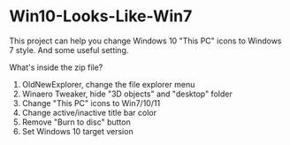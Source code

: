 # Win10-Looks-Like-Win7
This project can help you change Windows 10 "This PC" icons to Windows 7 style.
And some useful setting.

What's inside the zip file?

1. OldNewExplorer, change the file explorer menu
2. Winaero Tweaker, hide "3D objects" and "desktop" folder
3. Change "This PC" icons to Win7/10/11
4. Change active/inactive title bar color
5. Remove "Burn to disc" button
6. Set Windows 10 target version
